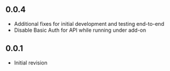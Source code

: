 <!-- https://developers.home-assistant.io/docs/add-ons/presentation#keeping-a-changelog -->

## 0.0.4

- Additional fixes for initial development and testing end-to-end
- Disable Basic Auth for API while running under add-on

## 0.0.1

- Initial revision

